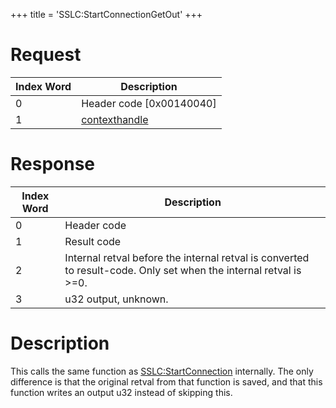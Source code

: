+++
title = 'SSLC:StartConnectionGetOut'
+++

# Request

| Index Word | Description                                    |
|------------|------------------------------------------------|
| 0          | Header code \[0x00140040\]                     |
| 1          | [contexthandle](SSLC:CreateContext "wikilink") |

# Response

| Index Word | Description                                                                                                        |
|------------|--------------------------------------------------------------------------------------------------------------------|
| 0          | Header code                                                                                                        |
| 1          | Result code                                                                                                        |
| 2          | Internal retval before the internal retval is converted to result-code. Only set when the internal retval is \>=0. |
| 3          | u32 output, unknown.                                                                                               |

# Description

This calls the same function as
[SSLC:StartConnection](SSLC:StartConnection "wikilink") internally. The
only difference is that the original retval from that function is saved,
and that this function writes an output u32 instead of skipping this.
